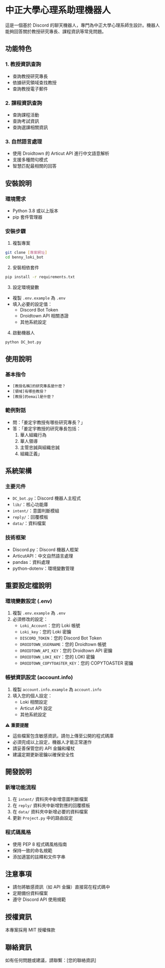 # 中正大學心理系助理機器人

這是一個基於 Discord 的聊天機器人，專門為中正大學心理系師生設計。機器人能夠回答關於教授研究專長、課程資訊等常見問題。

## 功能特色

### 1. 教授資訊查詢
- 查詢教授研究專長
- 依據研究領域查找教授
- 查詢教授電子郵件

### 2. 課程資訊查詢
- 查詢課程活動
- 查詢考試資訊
- 查詢選課相關資訊

### 3. 自然語言處理
- 使用 Droidtown 的 Articut API 進行中文語意解析
- 支援多種問句模式
- 智慧匹配最相關的回答

## 安裝說明

### 環境需求
- Python 3.8 或以上版本
- pip 套件管理器

### 安裝步驟

1. 複製專案
```bash
git clone [專案網址]
cd benny_loki_bot
```

2. 安裝相依套件
```bash
pip install -r requirements.txt
```

3. 設定環境變數
- 複製 `.env.example` 為 `.env`
- 填入必要的設定值：
  - Discord Bot Token
  - Droidtown API 相關憑證
  - 其他系統設定

4. 啟動機器人
```bash
python DC_bot.py
```

## 使用說明

### 基本指令
- `[教授名稱]的研究專長是什麼？`
- `[領域]有哪些教授？`
- `[教授]的email是什麼？`

### 範例對話
- 問：「姜定宇教授有哪些研究專長？」
- 答：「姜定宇教授的研究專長包括：
  1. 華人組織行為
  2. 華人領導
  3. 主管忠誠與組織忠誠
  4. 組織正義」

## 系統架構

### 主要元件
- `DC_bot.py`：Discord 機器人主程式
- `lib/`：核心功能庫
- `intent/`：意圖判斷模組
- `reply/`：回覆模板
- `data/`：資料檔案

### 技術框架
- Discord.py：Discord 機器人框架
- ArticutAPI：中文自然語言處理
- pandas：資料處理
- python-dotenv：環境變數管理

## 重要設定檔說明

### 環境變數設定 (.env)
1. 複製 `.env.example` 為 `.env`
2. 必須修改的設定：
   - `Loki_Account`：您的 Loki 帳號
   - `Loki_key`：您的 Loki 密鑰
   - `DISCORD_TOKEN`：您的 Discord Bot Token
   - `DROIDTOWN_USERNAME`：您的 Droidtown 帳號
   - `DROIDTOWN_API_KEY`：您的 Droidtown API 密鑰
   - `DROIDTOWN_LOKI_KEY`：您的 LOKI 密鑰
   - `DROIDTOWN_COPYTOASTER_KEY`：您的 COPYTOASTER 密鑰

### 帳號資訊設定 (account.info)
1. 複製 `account.info.example` 為 `account.info`
2. 填入您的個人設定：
   - Loki 相關設定
   - Articut API 設定
   - 其他系統設定

⚠️ **重要提醒**
- 這些檔案包含敏感資訊，請勿上傳至公開的程式碼庫
- 必須完成以上設定，機器人才能正常運作
- 請妥善保管您的 API 金鑰和權杖
- 建議定期更新密鑰以確保安全性

## 開發說明

### 新增功能流程
1. 在 `intent/` 資料夾中新增意圖判斷檔案
2. 在 `reply/` 資料夾中新增對應的回覆模板
3. 在 `data/` 資料夾中新增必要的資料檔案
4. 更新 `Project.py` 中的路由設定

### 程式碼風格
- 使用 PEP 8 程式碼風格指南
- 保持一致的命名規範
- 添加適當的註釋和文件字串

## 注意事項
- 請勿將敏感資訊（如 API 金鑰）直接寫在程式碼中
- 定期備份資料檔案
- 遵守 Discord API 使用規範

## 授權資訊
本專案採用 MIT 授權條款

## 聯絡資訊
如有任何問題或建議，請聯繫：[您的聯絡資訊]

